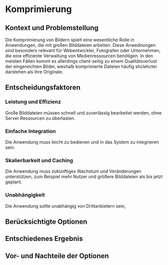 # Komprimierung
## Kontext und Problemstellung
Die Komprimierung von Bildern spielt eine wesentliche Rolle in Anwendungen, die mit großen Bilddateien arbeiten. Diese Anwednungen sind besonders relevant für Webentwickler, Fotografen oder Unternehmen, die eine effiziente Verwaltung von Medienressourcen benötigen. In den meisten Fällen kommt es allerdings client-seitig zu einem Qualitätsverlust der eingereichten Bilder, weshalb komprimierte Dateien häufig shclehcter darstehen als ihre Originale.
## Entscheidungsfaktoren
### Leistung und Effizienz
Große Bilddateien müssen schnell und zuverlässig bearbeitet werden, ohne Server Ressourcen zu überlasten.
### Einfache Integration
Die Anwendung muss leicht zu bedienen und in das System zu integrieren sein.
### Skalierbarkeit und Caching
Die Anwendung muss zukünftiges Wachstum und Veränderungen unterstützen, zum Beispiel mehr Nutzer und größere Bilddateien als bis jetzt geplant.
### Unabhängigkeit
Die Anwendung sollte unabhängig von Drittanbietern sein, 
## Berücksichtigte Optionen

## Entschiedenes Ergebnis
## Vor- und Nachteile der Optionen
